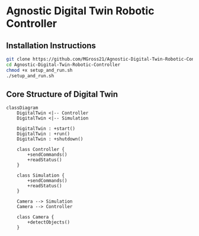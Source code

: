 # Agnostic Digital Twin Robotic Controller

## Installation Instructions

```bash
git clone https://github.com/MGross21/Agnostic-Digital-Twin-Robotic-Controller
cd Agnostic-Digital-Twin-Robotic-Controller
chmod +x setup_and_run.sh
./setup_and_run.sh
```

## Core Structure of Digital Twin

```mermaid
classDiagram
    DigitalTwin <|-- Controller
    DigitalTwin <|-- Simulation

    DigitalTwin : +start()
    DigitalTwin : +run()
    DigitalTwin : +shutdown()

    class Controller {
        +sendCommands()
        +readStatus()
    }

    class Simulation {
        +sendCommands()
        +readStatus()
    }

    Camera --> Simulation
    Camera --> Controller

    class Camera {
        +detectObjects()
    }
```
